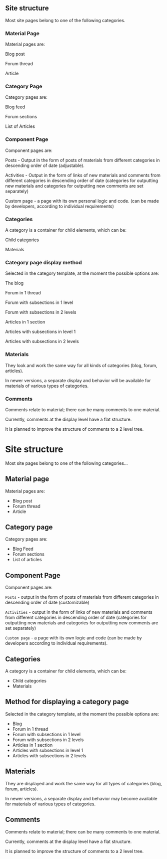 ## Site structure

Most site pages belong to one of the following categories.


### Material Page

Material pages are:

Blog post

Forum thread

Article


### Category Page

Category pages are:

Blog feed

Forum sections

List of Articles


### Component Page

Component pages are:

Posts - Output in the form of posts of materials from different categories in descending order of date (adjustable).

Activities - Output in the form of links of new materials and comments from different categories in descending order of date (categories for outputting new materials and categories for outputting new comments are set separately)

Custom page - a page with its own personal logic and code. (can be made by developers, according to individual requirements)


### Categories

A category is a container for child elements, which can be:

Child categories

Materials


### Category page display method

Selected in the category template, at the moment the possible options are:

The blog

Forum in 1 thread

Forum with subsections in 1 level

Forum with subsections in 2 levels

Articles in 1 section

Articles with subsections in level 1

Articles with subsections in 2 levels


### Materials

They look and work the same way for all kinds of categories (blog, forum, articles).

In newer versions, a separate display and behavior will be available for materials of various types of categories.


### Comments

Comments relate to material; there can be many comments to one material.

Currently, comments at the display level have a flat structure.

It is planned to improve the structure of comments to a 2 level tree.
# Site structure

Most site pages belong to one of the following categories...


## Material page

Material pages are:
- Blog post
- Forum thread
- Article


## Category page

Category pages are:
- Blog Feed
- Forum sections
- List of articles


## Component Page

Component pages are:

`Posts` - output in the form of posts of materials from different categories in descending order of date (customizable)

`Activities` - output in the form of links of new materials and comments from different categories in descending order of date (categories for outputting new materials and categories for outputting new comments are set separately)

`Custom page` - a page with its own logic and code (can be made by developers according to individual requirements).


## Categories

A category is a container for child elements, which can be:
- Child categories
- Materials


## Method for displaying a category page

Selected in the category template, at the moment the possible options are:
- Blog
- Forum in 1 thread
- Forum with subsections in 1 level
- Forum with subsections in 2 levels
- Articles in 1 section
- Articles with subsections in level 1
- Articles with subsections in 2 levels


## Materials

They are displayed and work the same way for all types of categories (blog, forum, articles).

In newer versions, a separate display and behavior may become available for materials of various types of categories.


## Comments

Comments relate to material; there can be many comments to one material.

Currently, comments at the display level have a flat structure.

It is planned to improve the structure of comments to a 2 level tree.

